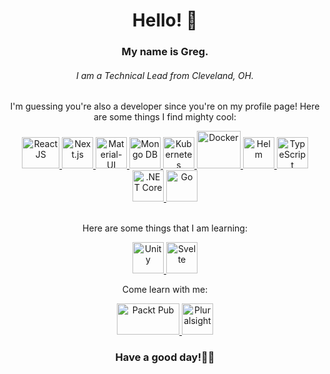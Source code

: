 <div id="header" align="center"> 
  <h1>Hello! 🐶</h1>
  <h3>My name is Greg.</h3>
  <h6>I am a Technical Lead from Cleveland, OH.</h6>
</div>
<div id="body" align="center"> 
  <p>I'm guessing you're also a developer since you're on my profile page! Here are some things I find mighty cool:</p>
</div>
<div id="images" align="center"> 
  <a href="https://reactjs.org/" target="_blank"> <img src="https://upload.wikimedia.org/wikipedia/commons/thumb/a/a7/React-icon.svg/2300px-React-icon.svg.png" alt="React JS" width="60" height="50"/> </a> 
    <a href="https://nextjs.org/" target="_blank"> <img src="https://seeklogo.com/images/N/next-js-logo-8FCFF51DD2-seeklogo.com.png" alt="Next.js" width="50" height="50"/> </a>
  <a href="https://mui.com/" target="_blank"> <img src="https://mui.com/static/logo.png" alt="Material-UI" width="50" height="50"/> </a> 
  <a href="https://www.mongodb.com/" target="_blank"> <img src="https://assets-global.website-files.com/6130fa1501794e37c21867cf/6191a3901b4f74718ba3916a_613294646e81b85ff5c7a1ef_MongoDB.svg" alt="Mongo DB" width="50" height="50"/> </a> 
    <a href="https://kubernetes.io/" target="_blank"> <img src="https://upload.wikimedia.org/wikipedia/commons/thumb/3/39/Kubernetes_logo_without_workmark.svg/1200px-Kubernetes_logo_without_workmark.svg.png" alt="Kubernetes" width="50" height="50"/> </a> 
  <a href="https://www.docker.com/" target="_blank"> <img src="https://www.docker.com/wp-content/uploads/2022/03/vertical-logo-monochromatic.png" alt="Docker" width="70" height="60"/> </a> 
  <a href="https://helm.sh/" target="_blank"> <img src="https://helm.sh/img/helm.svg" alt="Helm" width="50" height="50"/> </a> 
  <a href="https://www.typescriptlang.org/" target="_blank"> <img src="https://seeklogo.com/images/T/typescript-logo-B29A3F462D-seeklogo.com.png" alt="TypeScript" width="50" height="50"/> </a> 
  <a href="https://docs.microsoft.com/en-us/dotnet/core/introduction" target="_blank"> <img src="https://upload.wikimedia.org/wikipedia/commons/thumb/e/ee/.NET_Core_Logo.svg/2048px-.NET_Core_Logo.svg.png" alt=".NET Core" width="50" height="50"/> </a>
  <a href="https://go.dev/" target="_blank"> <img src="https://go.dev/blog/go-brand/Go-Logo/PNG/Go-Logo_Blue.png" alt="Go" width="50" height="50"/> </a>
</div>
</br>
<div id="learn" align="center"> 
  <p>Here are some things that I am learning:</p>
</div>
<div id="learn-logos" align="center"> 
  <a href="https://unity.com/" target="_blank"> <img src="https://cdn.freebiesupply.com/logos/large/2x/unity-69-logo-png-transparent.png" alt="Unity" width="50" height="50"/> </a> 
  <a href="https://svelte.dev/" target="_blank"> <img src="![image](https://user-images.githubusercontent.com/8250434/213247993-23fcb63d-7f1e-4a5b-9408-19213c72447f.png)" alt="Svelte" width="50" height="50"/> </a> 
</div>
<div id="learn-references" align="center"> 
  <p>Come learn with me:</>
</div>
<div id="learn-references-logos" align="center"> 
  <a href="https://www.packtpub.com/" target="_blank"> <img src="https://media.glassdoor.com/sqll/438946/packt-squareLogo-1655733870757.png" alt="Packt Pub" width="100" height="50"/> </a> 
  <a href="https://www.pluralsight.com/" target="_blank"> <img src="https://user-images.githubusercontent.com/4683221/34775011-89bb46c2-f609-11e7-8bd1-d7a70d2277fd.jpg" alt="Pluralsight" width="50" height="50"/> </a>
</div>
<div id="learn" align="center"> 
  <h3>Have a good day!✌🏻</h3>
</div>
